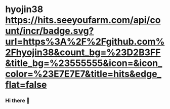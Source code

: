 # hyojin38 https://hits.seeyoufarm.com/api/count/incr/badge.svg?url=https%3A%2F%2Fgithub.com%2Fhyojin38&count_bg=%23D2B3FF&title_bg=%23555555&icon=&icon_color=%23E7E7E7&title=hits&edge_flat=false

### Hi there 👋

<!--
**hyojin38/hyojin38** is a ✨ _special_ ✨ repository because its `README.md` (this file) appears on your GitHub profile.

Here are some ideas to get you started:

- 🔭 I’m currently working on ...
- 🌱 I’m currently learning ...
- 👯 I’m looking to collaborate on ...
- 🤔 I’m looking for help with ...
- 💬 Ask me about ...
- 📫 How to reach me: ...
- 😄 Pronouns: ...
- ⚡ Fun fact: ...
-->
